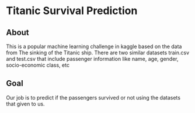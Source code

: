 # Titanic Survival Prediction

## About
This is a popular machine learning challenge in kaggle based on the data from The sinking of the Titanic ship.
There are two similar datasets train.csv and test.csv that include passenger information like name, age, gender, socio-economic class, etc

## Goal
Our job is to predict if the passengers survived or not using the datasets that given to us.
